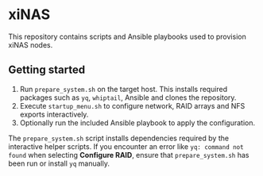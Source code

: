 # xiNAS

This repository contains scripts and Ansible playbooks used to provision xiNAS nodes.

## Getting started

1. Run `prepare_system.sh` on the target host. This installs required packages such as `yq`, `whiptail`, Ansible and clones the repository.
2. Execute `startup_menu.sh` to configure network, RAID arrays and NFS exports interactively.
3. Optionally run the included Ansible playbook to apply the configuration.

The `prepare_system.sh` script installs dependencies required by the interactive helper scripts. If you encounter an error like `yq: command not found` when selecting **Configure RAID**, ensure that `prepare_system.sh` has been run or install `yq` manually.
